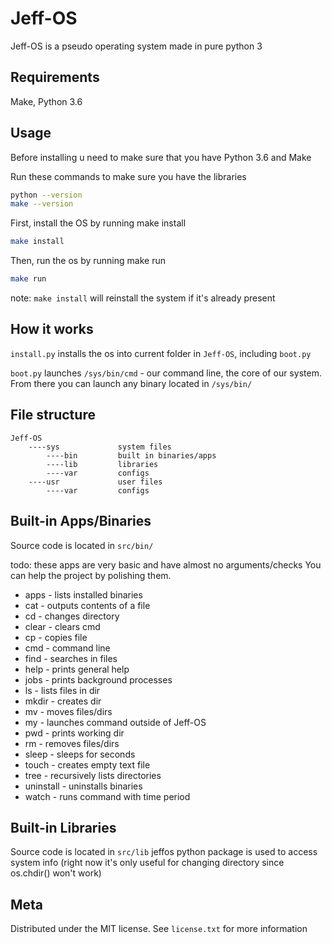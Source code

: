 # Jeff-OS

Jeff-OS is a pseudo operating system made in pure python 3

## Requirements
Make,
Python 3.6

## Usage
Before installing u need to make sure that you have Python 3.6 and Make

Run these commands to make sure you have the libraries
```sh
python --version
make --version
```

First, install the OS by running make install
```sh
make install
```

Then, run the os by running make run
```sh
make run
```

note: `make install` will reinstall the system if it's already present

## How it works
`install.py` installs the os into current folder in `Jeff-OS`, including `boot.py`

`boot.py` launches `/sys/bin/cmd` - our command line, the core of our system.
From there you can launch any binary located in `/sys/bin/`

## File structure
```
Jeff-OS
    ----sys             system files
        ----bin         built in binaries/apps
        ----lib         libraries
        ----var         configs
    ----usr             user files
        ----var         configs

```

## Built-in Apps/Binaries
Source code is located in `src/bin/`

todo: these apps are very basic and have almost no arguments/checks
You can help the project by polishing them.
* apps        -  lists installed binaries
* cat         -  outputs contents of a file
* cd          -  changes directory
* clear       -  clears cmd
* cp          -  copies file
* cmd         -  command line
* find        -  searches in files
* help        -  prints general help
* jobs        -  prints background processes
* ls          -  lists files in dir
* mkdir       -  creates dir
* mv          -  moves files/dirs
* my          -  launches command outside of Jeff-OS
* pwd         -  prints working dir
* rm          -  removes files/dirs
* sleep       -  sleeps for seconds
* touch       -  creates empty text file
* tree        -  recursively lists directories
* uninstall   -  uninstalls binaries
* watch       -  runs command with time period

## Built-in Libraries
Source code is located in `src/lib`
jeffos python package is used to access system info
(right now it's only useful for changing directory since os.chdir() won't work)

## Meta

Distributed under the MIT license. See ``license.txt`` for more information
